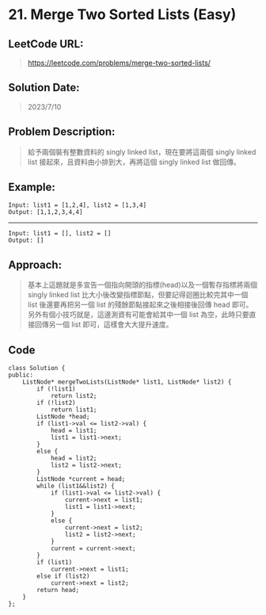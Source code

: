 # **21. Merge Two Sorted Lists (Easy)**

## **LeetCode URL:**

> https://leetcode.com/problems/merge-two-sorted-lists/

## **Solution Date:**

> 2023/7/10

## **Problem Description:**

> 給予兩個裝有整數資料的 singly linked list，現在要將這兩個 singly linked list 接起來，且資料由小排到大，再將這個 singly linked list 做回傳。

## **Example:**

    Input: list1 = [1,2,4], list2 = [1,3,4]
    Output: [1,1,2,3,4,4]

---

    Input: list1 = [], list2 = []
    Output: []

## **Approach:**

> 基本上這題就是多宣告一個指向開頭的指標(head)以及一個暫存指標將兩個 singly linked list 比大小後改變指標節點，但要記得迴圈比較完其中一個 list 後還要再把另一個 list 的殘餘節點接起來之後相接後回傳 head 即可。  
> 另外有個小技巧就是，這邊測資有可能會給其中一個 list 為空，此時只要直接回傳另一個 list 即可，這樣會大大提升速度。

## **Code**

    class Solution {
    public:
        ListNode* mergeTwoLists(ListNode* list1, ListNode* list2) {
            if (!list1)
                return list2;
            if (!list2)
                return list1;
            ListNode *head;
            if (list1->val <= list2->val) {
                head = list1;
                list1 = list1->next;
            }
            else {
                head = list2;
                list2 = list2->next;
            }
            ListNode *current = head;
            while (list1&&list2) {
                if (list1->val <= list2->val) {
                    current->next = list1;
                    list1 = list1->next;
                }
                else {
                    current->next = list2;
                    list2 = list2->next;
                }
                current = current->next;
            }
            if (list1)
                current->next = list1;
            else if (list2)
                current->next = list2;
            return head;
        }
    };
